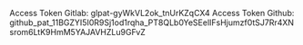 Access Token Gitlab: glpat-gyWkVL2ok_tnUrKZqCX4
Access Token Github: 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
